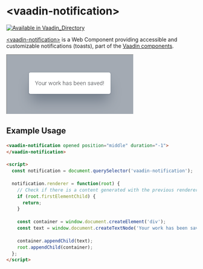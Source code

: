 
# &lt;vaadin-notification&gt;

[![Available in Vaadin_Directory](https://img.shields.io/vaadin-directory/v/vaadinvaadin-notification.svg)](https://vaadin.com/directory/component/vaadinvaadin-notification)


[&lt;vaadin-notification&gt;](https://vaadin.com/components/vaadin-notification) is a Web Component providing accessible and customizable notifications (toasts), part of the [Vaadin components](https://vaadin.com/components).


[<img src="https://raw.githubusercontent.com/vaadin/vaadin-notification/master/screenshot.png" width="336" alt="Screenshot of vaadin-notification">](https://vaadin.com/components/vaadin-notification)

## Example Usage
```html
<vaadin-notification opened position="middle" duration="-1">
</vaadin-notification>

<script>
  const notification = document.querySelector('vaadin-notification');

  notification.renderer = function(root) {
    // Check if there is a content generated with the previous renderer call not to recreate it.
    if (root.firstElementChild) {
      return;
    }

    const container = window.document.createElement('div');
    const text = window.document.createTextNode('Your work has been saved');
    
    container.appendChild(text);
    root.appendChild(container);
  };
</script>
```
